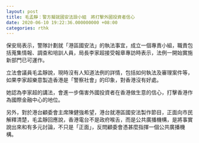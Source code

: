 ```yaml
---
layout: post
title: 毛孟靜：警方擬就國安法設小組　將打擊外國投資者信心
date: 2020-06-10 19:22:36.000000000 +08:00
categories: rthk
---
```


保安局表示，警隊計劃就「港區國安法」的執法事宜，成立一個專責小組，職責包括蒐集情報、調查和培訓人員，局長李家超接受報章專訪時表示，法例一開始實施新部門已可運作。

立法會議員毛孟靜說，現時沒有人知道法例的詳情，包括如何執法及審理案件等，如果李家超樂意製造香港是「警察社會」的印象，對香港沒有好處。

她認為李家超的講法，會進一步傷害外國投資者在香港做生意的信心，打擊香港作為國際金融中心的地位。

另外，對於港台顧委會主席陳健強希望，港台就港區國安法製作節目，正面向市民解釋清楚，毛孟靜回應說，香港電台不是政府喉舌，而是公共廣播機構，是將事實說出來和有多元討論，不只是「正面」，反問顧委會憑甚麼指揮一個公共廣播機構。

